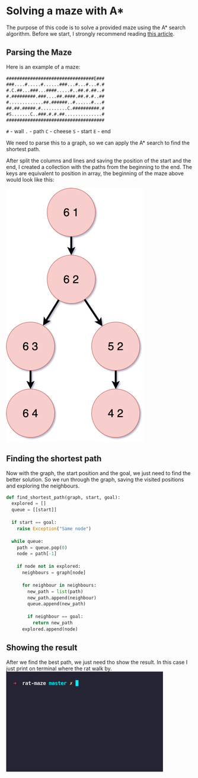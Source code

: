 
# Solving a maze with A*
The purpose of this code is to solve a provided maze using the A* search algorithm.
Before we start, I strongly recommend reading [this article](https://theory.stanford.edu/~amitp/GameProgramming/AStarComparison.html).

## Parsing the Maze
Here is an example of a maze:

```
#################################E###
###....#.....#......###...#...#...#.#
#.C.##...###...####.....#..##.#.##..#
#.#########.###....##.####.##.#.#..##
#.............##.######..#......#...#
##.##.#####.#..........C.##########.#
#S.......C..###.#.#.##..............#
#####################################
```
`#` - wall
`.` - path
`C` - cheese
`S` - start
`E` - end

We need to parse this to a graph, so we can apply the A* search to find the shortest path.

After split the columns and lines and saving the position of the start and the end, I created a collection with the paths from the beginning to the end.
The keys are equivalent to position in array, the beginning of the maze above would look like this:

![Maze Graph](./assets/maze_graph.png)

## Finding the shortest path
Now with the graph, the start position and the goal, we just need to find the better solution. So we run through the graph, saving the visited positions and exploring the neighbours.
```python
def find_shortest_path(graph, start, goal):
  explored = []
  queue = [[start]]

  if start == goal:
    raise Exception("Same node")

  while queue:
    path = queue.pop(0)
    node = path[-1]

    if node not in explored:
      neighbours = graph[node]

      for neighbour in neighbours:
        new_path = list(path)
        new_path.append(neighbour)
        queue.append(new_path)

        if neighbour == goal:
          return new_path
      explored.append(node)
```

## Showing the result
After we find the best path, we just need tho show the result. In this case I just print on terminal where the rat walk by.
![Showing result](./assets/solving_maze.gif)

